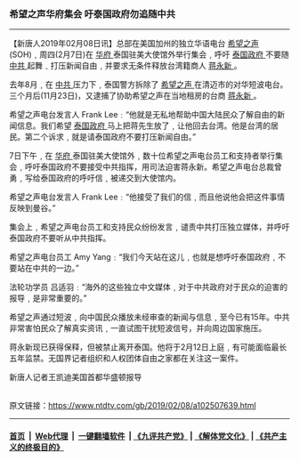 ### 希望之声华府集会 吁泰国政府勿追随中共
------------------------

<div class="post_content">
 <p>
  【新唐人2019年02月08日讯】总部在美国加州的独立华语电台
  <a href="https://www.ntdtv.com/gb/希望之声.htm">
   希望之声
  </a>
  (SOH)﹐周四(2月7日)在
  <a href="https://www.ntdtv.com/gb/华府.htm">
   华府
  </a>
  泰国驻美大使馆外举行集会﹐呼吁
  <a href="https://www.ntdtv.com/gb/泰国政府.htm">
   泰国政府
  </a>
  不要随
  <a href="https://www.ntdtv.com/gb/中共.htm">
   中共
  </a>
  起舞﹑打压新闻自由﹐并要求无条件释放台湾籍商人
  <a href="https://www.ntdtv.com/gb/蒋永新.htm">
   蒋永新
  </a>
  。
 </p>
 <p>
  去年8月﹐在
  <a href="https://www.ntdtv.com/gb/中共.htm">
   中共
  </a>
  压力下﹐泰国警方拆除了
  <a href="https://www.ntdtv.com/gb/希望之声.htm">
   希望之声
  </a>
  在清迈市的对华短波电台。三个月后(11月23日)，又逮捕了协助希望之声在当地租房的台商
  <a href="https://www.ntdtv.com/gb/蒋永新.htm">
   蒋永新
  </a>
  。
 </p>
 <p>
  希望之声电台发言人 Frank Lee﹕“他就是无私地帮助中国大陆民众了解自由的新闻信息。我们希望
  <a href="https://www.ntdtv.com/gb/泰国政府.htm">
   泰国政府
  </a>
  马上把蒋先生放了﹐让他回去台湾。他是台湾的居民。第二个诉求﹐就是请泰国政府不要打压新闻自由。”
 </p>
 <p>
  7日下午﹐在
  <a href="https://www.ntdtv.com/gb/华府.htm">
   华府
  </a>
  泰国驻美大使馆外﹐数十位希望之声电台员工和支持者举行集会﹐呼吁泰国政府不要接受中共指挥，用司法迫害蒋永新。希望之声电台总裁曾勇﹐写给泰国政府的呼吁信﹐被递交到大使馆内。
 </p>
 <p>
  希望之声电台发言人 Frank Lee﹕“他接受了我们的信﹐而且他说他会把这件事情反映到曼谷。”
 </p>
 <p>
  集会上﹐希望之声电台员工和支持民众纷纷发言﹐谴责中共打压独立媒体，并呼吁泰国政府不要听从中共指挥。
 </p>
 <p>
  希望之声电台员工 Amy Yang﹕“我们今天站在这儿﹐也就是想呼吁泰国政府﹐不要站在中共的一边。”
 </p>
 <p>
  法轮功学员 吕适羽﹕“海外的这些独立中文媒体﹐对于中共政府对于民众的迫害的报导﹐是非常重要的。”
 </p>
 <p>
  希望之声通过短波﹐向中国民众播放未经审查的新闻与信息﹐至今已有15年。中共非常害怕民众了解真实资讯﹐一直试图干扰短波信号，并向周边国家施压。
 </p>
 <p>
  蒋永新现已获得保释，但被禁止离开泰国。他将于2月12日上庭﹐有可能面临最长五年监禁。无国界记者组织和人权团体自由之家都在关注这一案件。
 </p>
 <p>
  新唐人记者王凯迪美国首都华盛顿报导
 </p>
 <div class="single_ad">
 </div>
</div>

<br/>原文链接：https://www.ntdtv.com/gb/2019/02/08/a102507639.html


------------------------
#### [首页](https://github.com/gfw-breaker/banned-news/blob/master/README.md) &nbsp;|&nbsp; [Web代理](https://github.com/labour-camp/helloworld) &nbsp;|&nbsp; [一键翻墙软件](https://github.com/gfw-breaker/nogfw/blob/master/README.md) &nbsp;| [《九评共产党》](https://github.com/gfw-breaker/9ping.md/blob/master/README.md#九评之一评共产党是什么) | [《解体党文化》](https://github.com/gfw-breaker/jtdwh.md/blob/master/README.md) | [《共产主义的终极目的》](https://github.com/gfw-breaker/gczydzjmd.md/blob/master/README.md)

